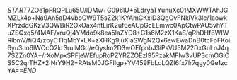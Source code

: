 $START$7ZOe1pFRQPLu65U/lDMw+G096lU+5LdryaTYunuXc01MXWWTAhJGMZLk4p+Na9An5aD4vboCW9T5sZ2k1KYAmCKxiD3QgGvFNklVk3lc/1aowkXPrzddGKzV3QWBiR2OkOax4ntLirK2uf6eAUpGcEEmwc0ApCtwPAU5vhYTuZSQxq5/4MAF/xruQj4YMdo9k8ea5laZYD8+G1s6M2zX1KaS/qRhDHf8WIWRlbmV/fiQ4/zbyCTIqMbYxLX+zXHKg9juXiaSWgN2Qx6ewEwaDnB0tcFpFKoi6yu3co6lWOcO2kr3ruIMGd/eQysIm2D3wOEfpnbJ3iPsVU5M22DxGuLnJ4q7SZZn0YA+/rXoMpxSPFjeWEfupRoPZYRZZOEzI95PzakMFIw3vUP3cmOGiCS5C2qrTHZ+2INrY9H2+RAtsM0JGFIlgp+YV459FbLoLQZl6fx7lr7qgy0Ge1zcYA==$END$